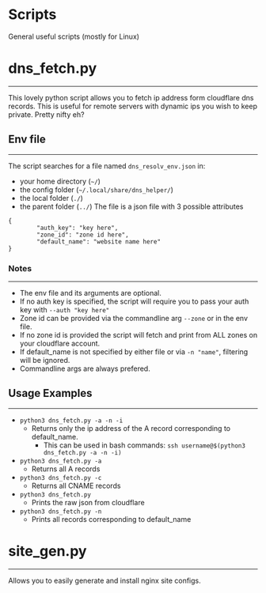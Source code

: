 # Scripts

General useful scripts (mostly for Linux)

# dns_fetch.py
---
This lovely python script allows you to fetch ip address form cloudflare dns records. This is useful for remote servers with dynamic ips you wish to keep private. Pretty nifty eh?
## Env file
---
The script searches for a file named `dns_resolv_env.json` in:
- your home directory (`~/`)
- the config folder (`~/.local/share/dns_helper/`)
- the local folder (`./`)
- the parent folder (`../`)
The file is a json file with 3 possible attributes
```
{
        "auth_key": "key here",
        "zone_id": "zone id here",
        "default_name": "website name here"
}
```
### Notes
---
- The env file and its arguments are optional.
- If no auth key is specified, the script will require you to pass your auth key with `--auth "key here"`
- Zone id can be provided via the commandline arg `--zone` or in the env file.
- If no zone id is provided the script will fetch and print from ALL zones on your cloudflare account.
- If default_name is not specified by either file or via `-n "name"`, filtering will be ignored.
- Commandline args are always prefered.
## Usage Examples
---
- `python3 dns_fetch.py -a -n -i` 
    - Returns only the ip address of the A record corresponding to default_name.
        - This can be used in bash commands: `ssh username@$(python3 dns_fetch.py -a -n -i)`
- `python3 dns_fetch.py -a` 
    - Returns all A records
- `python3 dns_fetch.py -c`
    - Returns all CNAME records
- `python3 dns_fetch.py`
    - Prints the raw json from cloudflare
- `python3 dns_fetch.py -n`
    - Prints all records corresponding to default_name

# site_gen.py
---
Allows you to easily generate and install nginx site configs.
